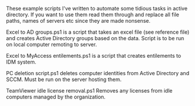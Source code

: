 These example scripts I've written to automate some tidious tasks in active directory. 
If you want to use them read them through and replace all file paths, names of servers etc since they are made nonsense.

Excel to AD groups.ps1 is a script that takes an excel file (see reference file) and creates Active Directory groups based on the data. Script is to be run on local computer remoting to server. 

Excel to MyAccess entilements.ps1 is a script that creates entilements to IDM system.

PC deletion script.ps1 deletes computer identities from Active Directory and SCCM. Must be run on the server hosting them.

TeamViewer idle license removal.ps1 Removes any licenses from idle computers managed by the organization.  
